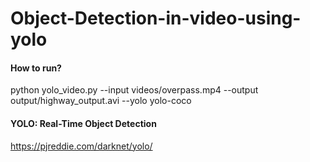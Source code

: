 # Object-Detection-in-video-using-yolo

#### How to run?
python yolo_video.py --input videos/overpass.mp4 --output output/highway_output.avi --yolo yolo-coco

#### YOLO: Real-Time Object Detection
https://pjreddie.com/darknet/yolo/
